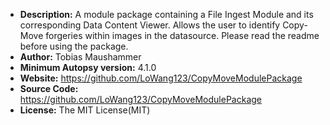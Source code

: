 - __Description:__ A module package containing a File Ingest Module and its corresponding Data Content Viewer. Allows the user to identify Copy-Move forgeries within images in the datasource. Please read the readme before using the package.
- __Author:__ Tobias Maushammer
- __Minimum Autopsy version:__ 4.1.0
- __Website:__ https://github.com/LoWang123/CopyMoveModulePackage
- __Source Code:__ https://github.com/LoWang123/CopyMoveModulePackage
- __License:__ The MIT License(MIT)
